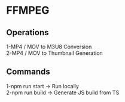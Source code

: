# FFMPEG

## Operations
1-MP4 / MOV to M3U8 Conversion <br/>
2-MP4 / MOV to Thumbnail Generation

## Commands
1-npm run start -> Run locally<br/>
2-npm run build -> Generate JS build from TS
